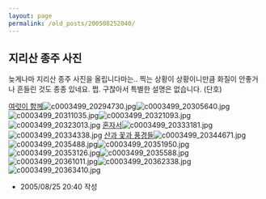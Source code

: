 ```yaml
---
layout: page
permalink: /old_posts/200508252040/
---
```


## 지리산 종주 사진

늦게나마 지리산 종주 사진을 올립니다마는..
찍는 상황이 상황이니만큼 화질이 안좋거나 흔들린 것도 종종 있네요. 쩝.
구찮아서 특별한 설명은 없습니다. (단호)

<a href="#none" onclick="this.nextSibling.style.display=(this.nextSibling.style.display=='none')?'block':'none';">여럿이 함께</a>![c0003499_20294730.jpg](200508252040/c0003499_20294730.jpg)![c0003499_20305640.jpg](200508252040/c0003499_20305640.jpg)![c0003499_20311035.jpg](200508252040/c0003499_20311035.jpg)![c0003499_20321093.jpg](200508252040/c0003499_20321093.jpg)![c0003499_20323013.jpg](200508252040/c0003499_20323013.jpg)
<a href="#none" onclick="this.nextSibling.style.display=(this.nextSibling.style.display=='none')?'block':'none';">혼자서</a>![c0003499_20333181.jpg](200508252040/c0003499_20333181.jpg)![c0003499_20334338.jpg](200508252040/c0003499_20334338.jpg)
<a href="#none" onclick="this.nextSibling.style.display=(this.nextSibling.style.display=='none')?'block':'none';">산과 꽃과 풍경들</a>![c0003499_20344671.jpg](200508252040/c0003499_20344671.jpg)![c0003499_2035488.jpg](200508252040/c0003499_2035488.jpg)![c0003499_20351950.jpg](200508252040/c0003499_20351950.jpg)![c0003499_20353126.jpg](200508252040/c0003499_20353126.jpg)![c0003499_2035588.jpg](200508252040/c0003499_2035588.jpg)![c0003499_20361011.jpg](200508252040/c0003499_20361011.jpg)![c0003499_20362338.jpg](200508252040/c0003499_20362338.jpg)![c0003499_20363410.jpg](200508252040/c0003499_20363410.jpg)





- 2005/08/25 20:40 작성